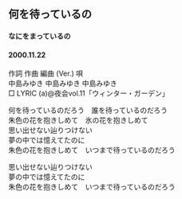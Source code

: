 ## 何を待っているの
#### なにをまっているの
#### 2000.11.22


作詞  作曲  編曲 (Ver.)   唄   
中島みゆき   中島みゆき       中島みゆき   
□ LYRIC (a)@夜会vol.11「ウィンター・ガーデン」   
   
何を待っているのだろう　誰を待っているのだろう   
朱色の花を抱きしめて　氷の花を抱きしめて   
思い出せない辿りつけない   
夢の中では憶えてたのに   
朱色の花を抱きしめて　いつまで待っているのだろう   
   
思い出せない辿りつけない   
夢の中では憶えてたのに   
朱色の花を抱きしめて　いつまで待っているのだろう   
